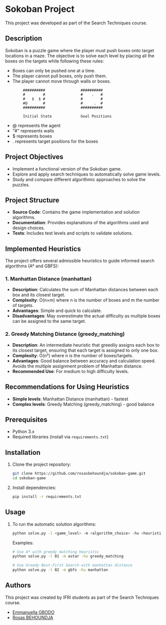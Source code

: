 # Sokoban Project

This project was developed as part of the Search Techniques course.

## Description

Sokoban is a puzzle game where the player must push boxes onto target locations in a maze. The objective is to solve each level by placing all the boxes on the targets while following these rules:
- Boxes can only be pushed one at a time.
- The player cannot pull boxes, only push them.
- The player cannot move through walls or boxes.

```
        ##########                ##########
        #        #                #    .   #
        #   $  $ #                #        #
        #@       #                #     .  #
        ##########                ##########

        Initial State             Goal Positions
```

- @ represents the agent
- "#" represents walls
- $ represents boxes
- . represents target positions for the boxes

## Project Objectives

- Implement a functional version of the Sokoban game.
- Explore and apply search techniques to automatically solve game levels.
- Study and compare different algorithmic approaches to solve the puzzles.

## Project Structure

- **Source Code**: Contains the game implementation and solution algorithms.
- **Documentation**: Provides explanations of the algorithms used and design choices.
- **Tests**: Includes test levels and scripts to validate solutions.

## Implemented Heuristics

The project offers several admissible heuristics to guide informed search algorithms (A* and GBFS):

### 1. Manhattan Distance (manhattan)
- **Description**: Calculates the sum of Manhattan distances between each box and its closest target.
- **Complexity**: O(n×m) where n is the number of boxes and m the number of targets.
- **Advantages**: Simple and quick to calculate.
- **Disadvantages**: May overestimate the actual difficulty as multiple boxes can be assigned to the same target.

### 2. Greedy Matching Distance (greedy_matching)
- **Description**: An intermediate heuristic that greedily assigns each box to its closest target, ensuring that each target is assigned to only one box.
- **Complexity**: O(n²) where n is the number of boxes/targets.
- **Advantages**: Good balance between accuracy and calculation speed. Avoids the multiple assignment problem of Manhattan distance.
- **Recommended Use**: For medium to high difficulty levels.

## Recommendations for Using Heuristics
- **Simple levels**: Manhattan Distance (manhattan) - fastest
- **Complex levels**: Greedy Matching (greedy_matching) - good balance

## Prerequisites

- Python 3.x
- Required libraries (install via `requirements.txt`)

## Installation

1. Clone the project repository:
    ```bash
    git clone https://github.com/rosasbehoundja/sokoban-game.git
    cd sokoban-game
    ```
2. Install dependencies:
    ```bash
    pip install -r requirements.txt
    ```

## Usage

1. To run the automatic solution algorithms:
    ```bash
    python solve.py -l <game_level> -m <algorithm_choice> -hu <heuristic>
    ```
    
    Examples:
    ```bash
    # Use A* with greedy matching heuristic
    python solve.py -l 01 -m astar -hu greedy_matching
    
    # Use Greedy Best-First Search with manhattan distance
    python solve.py -l 02 -m gbfs -hu manhattan
    ```

## Authors

This project was created by IFRI students as part of the Search Techniques course.

 - [Emmanuella GBODO](mailto:gbodoemmanuella40@gmail.com)
 - [Rosas BEHOUNDJA](rosasbehoundja.github.io)